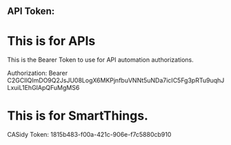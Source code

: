 ## API Token:

# This is for APIs

This is the Bearer Token to use for API automation authorizations.

Authorization: Bearer C2GCIlQImDO9Q2JsJU08LogX6MKPjnfbuVNNt5uNDa7icIC5Fg3pRTu9uqhJLxuiL1EhGIApQFuMgMS6

# This is for SmartThings.

CASidy Token: 1815b483-f00a-421c-906e-f7c5880cb910